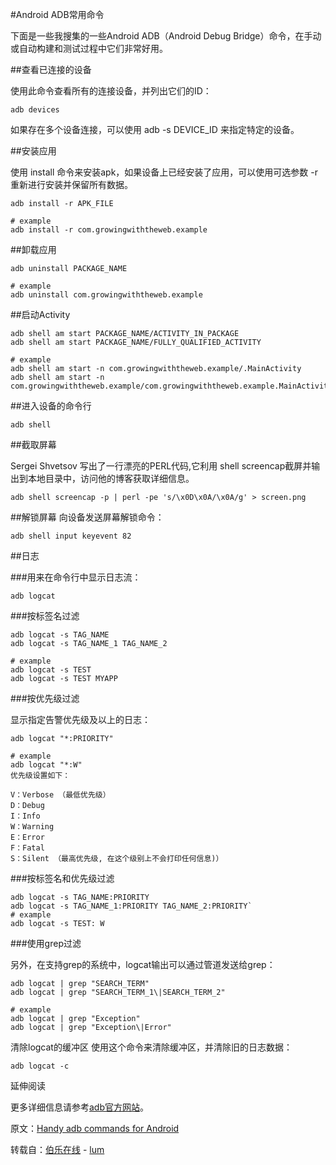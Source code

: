 #Android ADB常用命令

下面是一些我搜集的一些Android ADB（Android Debug Bridge）命令，在手动或自动构建和测试过程中它们非常好用。

##查看已连接的设备

使用此命令查看所有的连接设备，并列出它们的ID：

	adb devices

如果存在多个设备连接，可以使用 adb -s DEVICE_ID 来指定特定的设备。

##安装应用

使用 install 命令来安装apk，如果设备上已经安装了应用，可以使用可选参数 -r 重新进行安装并保留所有数据。

	adb install -r APK_FILE

	# example
	adb install -r com.growingwiththeweb.example
##卸载应用

	adb uninstall PACKAGE_NAME

	# example
	adb uninstall com.growingwiththeweb.example
##启动Activity

	adb shell am start PACKAGE_NAME/ACTIVITY_IN_PACKAGE
	adb shell am start PACKAGE_NAME/FULLY_QUALIFIED_ACTIVITY
	
	# example
	adb shell am start -n com.growingwiththeweb.example/.MainActivity
	adb shell am start -n com.growingwiththeweb.example/com.growingwiththeweb.example.MainActivity
##进入设备的命令行

	adb shell
##截取屏幕

Sergei Shvetsov 写出了一行漂亮的PERL代码,它利用 shell screencap截屏并输出到本地目录中，访问他的博客获取详细信息。

	adb shell screencap -p | perl -pe 's/\x0D\x0A/\x0A/g' > screen.png
##解锁屏幕
向设备发送屏幕解锁命令：

	adb shell input keyevent 82
##日志

###用来在命令行中显示日志流：

	adb logcat
###按标签名过滤

	adb logcat -s TAG_NAME
	adb logcat -s TAG_NAME_1 TAG_NAME_2
	
	# example
	adb logcat -s TEST
	adb logcat -s TEST MYAPP
###按优先级过滤

显示指定告警优先级及以上的日志：

	adb logcat "*:PRIORITY"

	# example
	adb logcat "*:W"
	优先级设置如下：
	
	V：Verbose （最低优先级）
	D：Debug
	I：Info
	W：Warning
	E：Error
	F：Fatal
	S：Silent （最高优先级, 在这个级别上不会打印任何信息)）
###按标签名和优先级过滤

	adb logcat -s TAG_NAME:PRIORITY  
	adb logcat -s TAG_NAME_1:PRIORITY TAG_NAME_2:PRIORITY` 
	# example  
	adb logcat -s TEST: W
###使用grep过滤

另外，在支持grep的系统中，logcat输出可以通过管道发送给grep：

	adb logcat | grep "SEARCH_TERM"
	adb logcat | grep "SEARCH_TERM_1\|SEARCH_TERM_2"
	
	# example
	adb logcat | grep "Exception"
	adb logcat | grep "Exception\|Error"
清除logcat的缓冲区
使用这个命令来清除缓冲区，并清除旧的日志数据：

	adb logcat -c
延伸阅读

更多详细信息请参考[adb官方网站](http://developer.android.com/tools/help/adb.html "adb官方网站")。

原文：[Handy adb commands for Android](http://www.growingwiththeweb.com/2014/01/handy-adb-commands-for-android.html)

转载自：[伯乐在线](http://blog.jobbole.com/61592/) - [lum](http://blog.jobbole.com/author/lumeng689/)